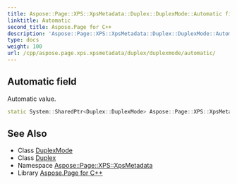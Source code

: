 ```yaml
---
title: Aspose::Page::XPS::XpsMetadata::Duplex::DuplexMode::Automatic field
linktitle: Automatic
second_title: Aspose.Page for C++
description: 'Aspose::Page::XPS::XpsMetadata::Duplex::DuplexMode::Automatic field. Automatic value in C++.'
type: docs
weight: 100
url: /cpp/aspose.page.xps.xpsmetadata/duplex/duplexmode/automatic/
---
```

## Automatic field


Automatic value.

```cpp
static System::SharedPtr<Duplex::DuplexMode> Aspose::Page::XPS::XpsMetadata::Duplex::DuplexMode::Automatic
```

## See Also

* Class [DuplexMode](../)
* Class [Duplex](../../)
* Namespace [Aspose::Page::XPS::XpsMetadata](../../../)
* Library [Aspose.Page for C++](../../../../)
